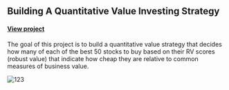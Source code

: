 ## Building A Quantitative Value Investing Strategy

#### [View project]([https://github.com/cengizozel/Algorithmic-Trading-In-Python/blob/main/Projects/3%20-%20Building%20A%20Quantitative%20Value%20Investing%20Strategy/003_quantitative_value_strategy.ipynb](https://github.com/dubeypoornima20/Quantitative-Value-Strategy/blob/main/Quant%20Value%20Strategy/3%20-%20Building%20A%20Quantitative%20Value%20Investing%20Strategy/003_quantitative_value_strategy.ipynb))

The goal of this project is to build a quantitative value strategy that decides how many of each of the best 50 stocks to buy based on their RV scores (robust value) that indicate how cheap they are relative to common measures of business value.

![123](https://user-images.githubusercontent.com/60388555/105230806-e77b2880-5b33-11eb-9b37-d1190f8623d5.PNG)
